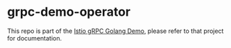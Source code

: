 # grpc-demo-operator

This repo is part of the [Istio gRPC Golang Demo](https://github.com/drhelius/grpc-demo), please refer to that project for documentation.
